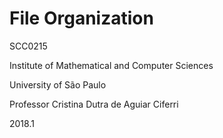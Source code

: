 # File Organization
SCC0215

Institute of Mathematical and Computer Sciences

University of São Paulo

Professor Cristina Dutra de Aguiar Ciferri

2018.1
